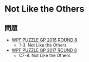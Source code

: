# Not Like the Others

## 問題
- [WPF PUZZLE GP 2016 ROUND 8](../questions/wpfpgp2016-8.md)
	- 1-3. Not Like the Others
- [WPF PUZZLE GP 2017 ROUND 8](../questions/wpfpgp2017-8.md)
	- C7-8. Not Like the Others
